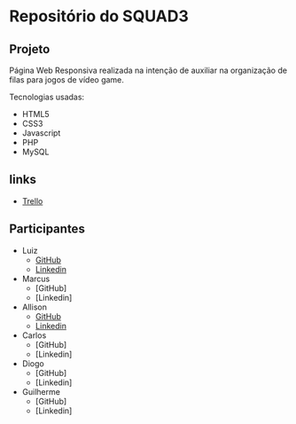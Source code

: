# Repositório do SQUAD3

## Projeto 
Página Web Responsiva realizada na intenção de auxiliar na organização de filas para jogos de vídeo game.

Tecnologias usadas: 
- HTML5
- CSS3
- Javascript 
- PHP
- MySQL

## links
- [Trello](https://trello.com/b/mb3iVsww/squad-6)

## Participantes
- Luiz
  - [GitHub](https://github.com/luizera-36)
  - [Linkedin](https://www.linkedin.com/in/luizgomesdev/)
- Marcus
  - [GitHub]
  - [Linkedin]
- Allison
  - [GitHub](https://github.com/alisson199)
  - [Linkedin](https://www.linkedin.com/in/alisson-santos-de-freitas-00a975156/)
- Carlos
  - [GitHub]
  - [Linkedin]
- Diogo
  - [GitHub]
  - [Linkedin]
- Guilherme 
  - [GitHub]
  - [Linkedin]


